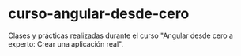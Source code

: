 # curso-angular-desde-cero
Clases y prácticas realizadas durante el curso "Angular desde cero a experto: Crear una aplicación real".
